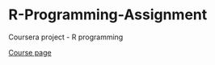 R-Programming-Assignment
========================

Coursera project - R programming

[Course page](https://class.coursera.org/rprog)

